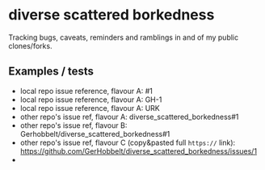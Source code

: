 # diverse scattered borkedness

Tracking bugs, caveats, reminders and ramblings in and of my public clones/forks.


## Examples / tests

- local repo issue reference, flavour A:  #1
- local repo issue reference, flavour A:  GH-1
- local repo issue reference, flavour A:  URK
- other repo's issue ref, flavour A:  diverse_scattered_borkedness#1
- other repo's issue ref, flavour B:  Gerhobbelt/diverse_scattered_borkedness#1
- other repo's issue ref, flavour C (copy&pasted full `https://` link):  https://github.com/GerHobbelt/diverse_scattered_borkedness/issues/1
- 
